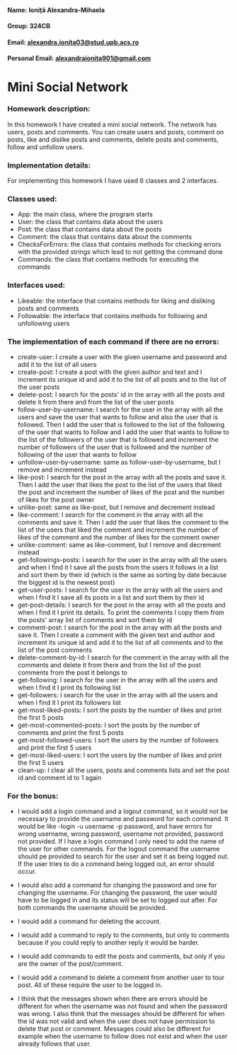 #### Name: Ioniță Alexandra-Mihaela
#### Group: 324CB
#### Email: alexandra.ionita03@stud.upb.acs.ro
#### Personal Email: alexandraionita901@gmail.com

# Mini Social Network

### Homework description:
In this homework I have created a mini social network. The network has users, 
posts and comments. You can create users and posts, comment on posts, like and
dislike posts and comments, delete posts and comments, follow and unfollow 
users.

### Implementation details:
For implementing this homework I have used 6 classes and 2 interfaces.

### Classes used:
- App: the main class, where the program starts
- User: the class that contains data about the users
- Post: the class that contains data about the posts
- Comment: the class that contains data about the comments
- ChecksForErrors: the class that contains methods for checking errors with 
the provided strings which lead to not getting the command done
- Commands: the class that contains methods for executing the commands

### Interfaces used:
- Likeable: the interface that contains methods for liking and disliking 
posts and comments
- Followable: the interface that contains methods for following and 
unfollowing users

### The implementation of each command if there are no errors:
- create-user: I create a user with the given username and password and add it 
to the list of all users
- create-post: I create a post with the given author and text and I increment 
its unique id and add it to the list of all posts and to the list of the 
user posts
- delete-post: I search for the posts' id in the array with all the posts and 
delete it from there and from the list of the user posts
- follow-user-by-username: I search for the user in the array with all the users
and save the user that wants to follow and also the user that is followed. 
Then I add the user that is followed to the list of the following of the user
that wants to follow and I add the user that wants to follow to the list of
the followers of the user that is followed and increment the number of 
followers of the user that is followed and the number of following of the user
that wants to follow
- unfollow-user-by-username: same as follow-user-by-username, but I remove 
and increment instead
- like-post: I search for the post in the array with all the posts and save it.
Then I add the user that likes the post to the list of the users that liked
the post and increment the number of likes of the post and the number of 
likes for the post owner
- unlike-post: same as like-post, but I remove and decrement instead
- like-comment: I search for the comment in the array with all the comments and
save it. Then I add the user that likes the comment to the list of the users
that liked the comment and increment the number of likes of the comment and
the number of likes for the comment owner
- unlike-comment: same as like-comment, but I remove and decrement instead
- get-followings-posts: I search for the user in the array with all the users
and when I find it I save all the posts from the users it follows in a list
and sort them by their id (which is the same as sorting by date because the 
biggest id is the newest post)
- get-user-posts: I search for the user in the array with all the users and 
when I find it I save all its posts in a list and sort them by their id
- get-post-details: I search for the post in the array with all the posts and
when I find it I print its details. To print the comments I copy them from 
the posts' array list of comments and sort them by id
- comment-post: I search for the post in the array with all the posts and 
save it. Then I create a comment with the given text and author and increment
its unique id and add it to the list of all comments and to the list of the
post comments
- delete-comment-by-id: I search for the comment in the array with all the 
comments and delete it from there and from the list of the post comments 
from the post it belongs to
- get-following: I search for the user in the array with all the users and 
when I find it I print its following list
- get-followers: I search for the user in the array with all the users and 
when I find it I print its followers list
- get-most-liked-posts: I sort the posts by the number of likes and print the
first 5 posts
- get-most-commented-posts: I sort the posts by the number of comments and
print the first 5 posts
- get-most-followed-users: I sort the users by the number of followers and
print the first 5 users
- get-most-liked-users: I sort the users by the number of likes and print the
first 5 users
- clean-up: I clear all the users, posts and comments lists and set the post 
id and comment id to 1 again

### For the bonus:
- I would add a login command and a logout command, so it would not be 
necessary to provide the username and password for each command. It would be 
like -login -u username -p password, and have errors for wrong username, 
wrong password, username not provided, password not provided. If I have a 
login command I only need to add the name of the user for other commands. 
For the logout command the username should pe provided to search for the 
user and set it as being logged out. If the user tries to do a command being 
logged out, an error should occur.
- I would also add a command for changing the password and one for changing 
the username. For changing the password, the user would have to be logged 
in and its status will be set to logged out after. For both commands the 
username should be provided.
- I would add a command for deleting the account.
- I would add a command to reply to the comments, but only to comments 
  because if 
you could reply to another reply it would be harder. 
- I would add commands to edit the posts and comments, but only if you are the 
owner of the post/comment.
- I would add a command to delete a comment from another user to tour post.
All of these require the user to be logged in.

- I think that the messages shown when there are errors should be different 
for when the username was not found and when the password was wrong. I also 
think that the messages should be different for when the id was not valid 
and when the user does not have permission to delete that post or comment. 
Messages could also be different for example when the username to follow 
does not exist and when the user already follows that user. 
